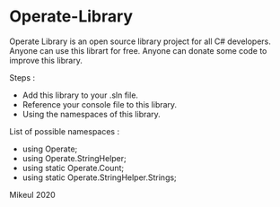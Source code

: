 # Operate-Library
Operate Library is an open source library project for all C# developers.
Anyone can use this librart for free.
Anyone can donate some code to improve this library.

Steps :
- Add this library to your .sln file.
- Reference your console file to this library.
- Using the namespaces of this library.

List of possible namespaces :
- using Operate;
- using Operate.StringHelper;
- using static Operate.Count;
- using static Operate.StringHelper.Strings;

Mikeul 2020
